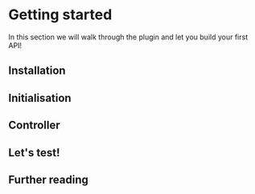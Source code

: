 # Getting started

In this section we will walk through the plugin and let you build your first API!

## Installation



## Initialisation


## Controller


## Let's test!


## Further reading